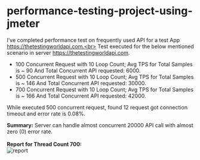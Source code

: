 # performance-testing-project-using-jmeter
I’ve completed performance test on frequently used API for a test App https://thetestingworldapi.com.<br>
Test executed for the below mentioned scenario in server https://thetestingworldapi.com.  
<ul>
<li>100 Concurrent Request with 10 Loop Count; Avg TPS for Total Samples is ~ 90 And Total Concurrent API requested: 6000.</li>
<li>500 Concurrent Request with 10 Loop Count; Avg TPS for Total Samples is ~ 146 And Total Concurrent API requested: 30000.</li>
  <li>700 Concurrent Request with 10 Loop Count; Avg TPS for Total Samples is ~ 166 And Total Concurrent API requested: 42000.</li>
</ul>

While executed 500 concurrent request, found  12 request got connection timeout and error rate is 0.08%. 

<b>Summary:</b> Server can handle almost concurrent 20000 API call with almost zero (0) error rate.<br><br>
<b>Report for Thread Count 700:</b><br>
![report](https://github.com/fatematabassum1604009/performance-testing-project-using-jmeter/assets/34239300/7044a9cc-2f42-4c8e-b915-e9db277e5e31)


